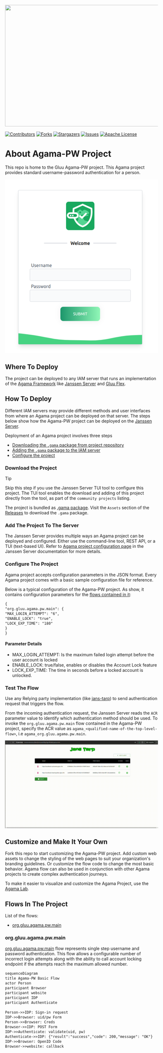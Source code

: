 <p align="left">
  <img width="600" height="400" src="https://github.com/GluuFederation/agama-pw/assets/43112579/639a8ca4-7549-4167-a5eb-5fe19fad3ff5">
</p>

[![Contributors][contributors-shield]](contributors-url)
[![Forks][forks-shield]](forks-url)
[![Stargazers][stars-shield]](stars-url)
[![Issues][issues-shield]](issues-url)
[![Apache License][license-shield]](license-url)




# About Agama-PW Project

This repo is home to the Gluu Agama-PW project. This Agama project provides 
standard username-password authentication for a person.

![image](./pw-login-page.png)

## Where To Deploy

The project can be deployed to any IAM server that runs an implementation of 
the [Agama Framework](https://docs.jans.io/head/agama/introduction/) like 
[Janssen Server](https://jans.io) and [Gluu Flex](https://gluu.org/flex/).

## How To Deploy

Different IAM servers may provide different methods and 
user interfaces from where an Agama project can be deployed on that server. 
The steps below show how the Agama-PW project can be deployed on the 
[Janssen Server](https://jans.io). 

Deployment of an Agama project involves three steps

- [Downloading the `.gama` package from project repository](#download-the-project)
- [Adding the `.gama` package to the IAM server](#add-the-project-to-the-server)
- [Configure the project](#configure-the-project)


### Download the Project

> [!TIP]
> Skip this step if you use the Janssen Server TUI tool to 
> configure this project. The TUI tool enables the download and adding of this 
> project directly from the tool, as part of the `community projects` listing. 

The project is bundled as 
[.gama package](https://docs.jans.io/head/agama/gama-format/). 
Visit the `Assets` section of the 
[Releases](https://github.com/GluuFederation/agama-pw/releases) to download 
the `.gama` package.

### Add The Project To The Server

 The Janssen Server provides multiple ways an Agama project can be 
 deployed and configured. Either use the command-line tool, REST API, or a 
 TUI (text-based UI). Refer to 
 [Agama project configuration page](https://docs.jans.io/head/admin/config-guide/auth-server-config/agama-project-configuration/) in the Janssen Server documentation for more 
 details.

### Configure The Project

Agama project accepts configuration parameters in the JSON format. Every Agama 
project comes with a basic sample configuration file for reference.

Below is a typical configuration of the Agama-PW project. As show, it contains
configuration parameters for the [flows contained in it](#flows-in-the-project):
 ```
 {
 "org.gluu.agama.pw.main": {
 "MAX_LOGIN_ATTEMPT": "6",
 "ENABLE_LOCK": "true",
 "LOCK_EXP_TIME": "180"
 }
 }
 ```

#### Parameter Details

- MAX_LOGIN_ATTEMPT: Is the maximum failed login attempt before the user account is locked
- ENABLE_LOCK: true/false, enables or disables the Account Lock feature
- LOCK_EXP_TIME: The time in seconds before a locked account is unlocked.

### Test The Flow

Use any Relying party implementation (like [jans-tarp](https://github.com/JanssenProject/jans/tree/main/demos/jans-tarp)) to send authentication request that triggers the flow.

From the incoming authentication request, the Janssen Server reads the `ACR` 
parameter value to identify which authentication method should be used. 
To invoke the `org.gluu.agama.pw.main` flow contained in the  Agama-PW project, 
specify the ACR value as `agama_<qualified-name-of-the-top-level-flow>`, 
i.e  `agama_org.gluu.agama.pw.main`.

![gif](./openlogin.gif)

## Customize and Make It Your Own

Fork this repo to start customizing the Agama-PW project. Add custom web assets to change the styling of the web pages to suit your organization's branding guidelines. Or customize the flow code to change the most basic behavior. Agama flow can also be used in conjunction with other Agama projects to create complex authentication journeys. 

To make it easier to visualize and customize the Agama Project, use the [Agama Lab](https://cloud.gluu.org/agama-lab/login).

## Flows In The Project

List of the flows: 

- [org.gluu.agama.pw.main](#orggluuagamapwmain)

### org.gluu.agama.pw.main

[org.gluu.agama.pw.main](./code/org.gluu.agama.pw.main.flow) flow represents 
single step username and password authentication. This flow allows a configurable
number of incorrect login attempts along with the ability to call account locking 
endpoint if the attempts reach the maximum allowed number.

```mermaid
sequenceDiagram
title Agama-PW Basic Flow
actor Person
participant Browser
participant website
participant IDP
participant Authenticate
 
Person->>IDP: Sign-in request
IDP->>Browser: uid/pw Form
Person->>Browser: Creds
Browser->>IDP: POST Form
IDP->>Authenticate: validate(uid, pw)
Authenticate->>IDP: {"result":"success","code": 200,"message": "OK"}
IDP->>Browser: OpenID Code
Browser->>website: callback
 ```

<!-- This are stats url reference for this repository -->
[contributors-shield]: https://img.shields.io/github/contributors/GluuFederation/agama-pw.svg?style=for-the-badge
[contributors-url]: https://github.com/GluuFederation/agama-pw/graphs/contributors
[forks-shield]: https://img.shields.io/github/forks/GluuFederation/agama-pw.svg?style=for-the-badge
[forks-url]: https://github.com/GluuFederation/agama-pw/network/members
[stars-shield]: https://img.shields.io/github/stars/GluuFederation/agama-pw?style=for-the-badge
[stars-url]: https://github.com/GluuFederation/agama-pw/stargazers
[issues-shield]: https://img.shields.io/github/issues/GluuFederation/agama-pw.svg?style=for-the-badge
[issues-url]: https://github.com/GluuFederation/agama-pw/issues
[license-shield]: https://img.shields.io/github/license/GluuFederation/agama-pw.svg?style=for-the-badge
[license-url]: https://github.com/GluuFederation/agama-pw/blob/main/LICENSE
